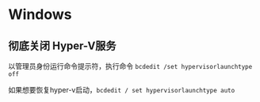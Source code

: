 # Windows

## 彻底关闭 Hyper-V服务

以管理员身份运行命令提示符，执行命令 `bcdedit /set hypervisorlaunchtype off`

如果想要恢复hyper-v启动，`bcdedit / set hypervisorlaunchtype auto`